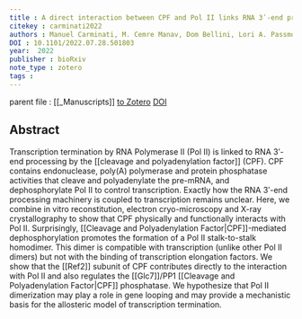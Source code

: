 ```yaml
---
title : A direct interaction between CPF and Pol II links RNA 3ʹ-end processing to transcription
citekey : carminati2022
authors : Manuel Carminati, M. Cemre Manav, Dom Bellini, Lori A. Passmore
DOI : 10.1101/2022.07.28.501803
year:  2022
publisher : bioRxiv
note_type : zotero
tags : 
---
```

parent file : [[_Manuscripts]]
[to Zotero](zotero://select/items/@carminati2022) [DOI](https://doi.org/10.1101/2022.07.28.501803)

Abstract
---
Transcription termination by RNA Polymerase II (Pol II) is linked to RNA 3ʹ-end processing by the [[cleavage and polyadenylation factor]] (CPF). CPF contains endonuclease, poly(A) polymerase and protein phosphatase activities that cleave and polyadenylate the pre-mRNA, and dephosphorylate Pol II to control transcription. Exactly how the RNA 3ʹ-end processing machinery is coupled to transcription remains unclear. Here, we combine in vitro reconstitution, electron cryo-microscopy and X-ray crystallography to show that CPF physically and functionally interacts with Pol II. Surprisingly, [[Cleavage and Polyadenylation Factor|CPF]]-mediated dephosphorylation promotes the formation of a Pol II stalk-to-stalk homodimer. This dimer is compatible with transcription (unlike other Pol II dimers) but not with the binding of transcription elongation factors. We show that the [[Ref2]] subunit of CPF contributes directly to the interaction with Pol II and also regulates the [[Glc7]]/PP1 [[Cleavage and Polyadenylation Factor|CPF]] phosphatase. We hypothesize that Pol II dimerization may play a role in gene looping and may provide a mechanistic basis for the allosteric model of transcription termination.
